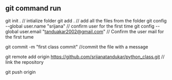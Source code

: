 ## git command run 

git init . // intialize folder
git add . // add all the files from the folder 
git config --global user.name "srijana" // confirm user for the first time 
git config --global user.email "tanduakar2002@gmail.com"  // Confirm the user mail for the first tume 

git commit -m "first class commit" //commit the file with a message 

git remote add origin https://github.com/srijanatandukar/python_class.git // link the repository 

git push origin

##